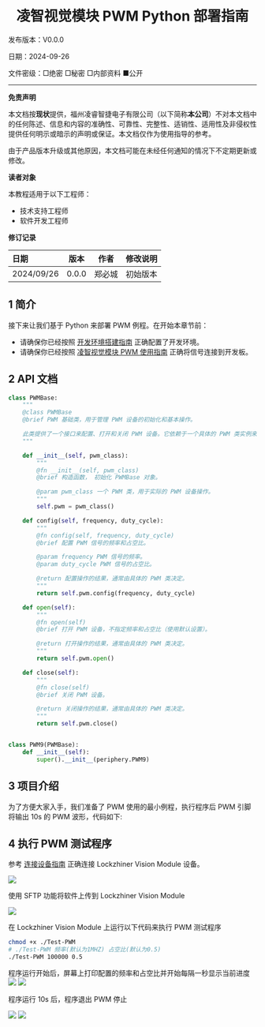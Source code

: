<h1 align="center">凌智视觉模块 PWM Python 部署指南</h1>

发布版本：V0.0.0

日期：2024-09-26

文件密级：□绝密 □秘密 □内部资料 ■公开  

---

**免责声明**  

本文档按**现状**提供，福州凌睿智捷电子有限公司（以下简称**本公司**）不对本文档中的任何陈述、信息和内容的准确性、可靠性、完整性、适销性、适用性及非侵权性提供任何明示或暗示的声明或保证。本文档仅作为使用指导的参考。  

由于产品版本升级或其他原因，本文档可能在未经任何通知的情况下不定期更新或修改。  

**读者对象**  

本教程适用于以下工程师：  

- 技术支持工程师  
- 软件开发工程师  

**修订记录**  

| **日期**   | **版本** | **作者** | **修改说明** |
| :--------- | -------- | -------- | ------------ |
| 2024/09/26 | 0.0.0    | 郑必城     | 初始版本     |

## 1 简介

接下来让我们基于 Python 来部署 PWM 例程。在开始本章节前：

- 请确保你已经按照 [开发环境搭建指南](../../../../docs/introductory_tutorial/python_development_environment.md) 正确配置了开发环境。
- 请确保你已经按照 [凌智视觉模块 PWM 使用指南](../README.md) 正确将信号连接到开发板。

## 2 API 文档

```python
class PWMBase:
    """
    @class PWMBase
    @brief PWM 基础类，用于管理 PWM 设备的初始化和基本操作。

    此类提供了一个接口来配置、打开和关闭 PWM 设备。它依赖于一个具体的 PWM 类实例来实现这些操作。
    """

    def __init__(self, pwm_class):
        """
        @fn __init__(self, pwm_class)
        @brief 构造函数， 初始化 PWMBase 对象。

        @param pwm_class 一个 PWM 类，用于实际的 PWM 设备操作。
        """
        self.pwm = pwm_class()

    def config(self, frequency, duty_cycle):
        """
        @fn config(self, frequency, duty_cycle)
        @brief 配置 PWM 信号的频率和占空比。

        @param frequency PWM 信号的频率。
        @param duty_cycle PWM 信号的占空比。

        @return 配置操作的结果，通常由具体的 PWM 类决定。
        """
        return self.pwm.config(frequency, duty_cycle)

    def open(self):
        """
        @fn open(self)
        @brief 打开 PWM 设备，不指定频率和占空比（使用默认设置）。

        @return 打开操作的结果，通常由具体的 PWM 类决定。
        """
        return self.pwm.open()

    def close(self):
        """
        @fn close(self)
        @brief 关闭 PWM 设备。

        @return 关闭操作的结果，通常由具体的 PWM 类决定。
        """
        return self.pwm.close()


class PWM9(PWMBase):
    def __init__(self):
        super().__init__(periphery.PWM9)
```

## 3 项目介绍

为了方便大家入手，我们准备了 PWM 使用的最小例程，执行程序后 PWM 引脚将输出 10s 的 PWM 波形，代码如下:

## 4 执行 PWM 测试程序

参考 [连接设备指南](../../../../docs/introductory_tutorial/connect_device_using_ssh.md) 正确连接 Lockzhiner Vision Module 设备。

![](../../../../docs/introductory_tutorial/images/connect_device_using_ssh/ssh_success.png)

使用 SFTP 功能将软件上传到 Lockzhiner Vision Module

![](images/sftp.png)

在 Lockzhiner Vision Module 上运行以下代码来执行 PWM 测试程序

```bash
chmod +x ./Test-PWM
# ./Test-PWM 频率(默认为1MHZ) 占空比(默认为0.5)
./Test-PWM 100000 0.5
```

程序运行开始后，屏幕上打印配置的频率和占空比并开始每隔一秒显示当前进度
![](images/pwm_start.png)
![](../images/show_start.png)

程序运行 10s 后，程序退出 PWM 停止

![](images/pwm_end.png)
![](../images/show_end.png)